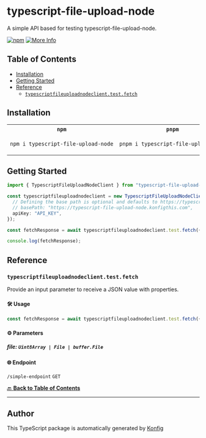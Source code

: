 # typescript-file-upload-node<a id="typescript-file-upload-node"></a>

A simple API based for testing typescript-file-upload-node.

[![npm](https://img.shields.io/badge/npm-v1.0.0-blue)](https://www.npmjs.com/package/typescript-file-upload-node/v/1.0.0)
[![More Info](https://img.shields.io/badge/More%20Info-Click%20Here-orange)](http://example.com/support)

## Table of Contents<a id="table-of-contents"></a>

<!-- toc -->

- [Installation](#installation)
- [Getting Started](#getting-started)
- [Reference](#reference)
  * [`typescriptfileuploadnodeclient.test.fetch`](#typescriptfileuploadnodeclienttestfetch)

<!-- tocstop -->

## Installation<a id="installation"></a>

<table>
<tr>
<th width="292px"><code>npm</code></th>
<th width="293px"><code>pnpm</code></th>
<th width="292px"><code>yarn</code></th>
</tr>
<tr>
<td>

```bash
npm i typescript-file-upload-node
```

</td>
<td>

```bash
pnpm i typescript-file-upload-node
```

</td>
<td>

```bash
yarn add typescript-file-upload-node
```

</td>
</tr>
</table>

## Getting Started<a id="getting-started"></a>

```typescript
import { TypescriptFileUploadNodeClient } from "typescript-file-upload-node";

const typescriptfileuploadnodeclient = new TypescriptFileUploadNodeClient({
  // Defining the base path is optional and defaults to https://typescript-file-upload-node.konfigthis.com
  // basePath: "https://typescript-file-upload-node.konfigthis.com",
  apiKey: "API_KEY",
});

const fetchResponse = await typescriptfileuploadnodeclient.test.fetch({});

console.log(fetchResponse);
```

## Reference<a id="reference"></a>


### `typescriptfileuploadnodeclient.test.fetch`<a id="typescriptfileuploadnodeclienttestfetch"></a>

Provide an input parameter to receive a JSON value with properties.

#### 🛠️ Usage<a id="🛠️-usage"></a>

```typescript
const fetchResponse = await typescriptfileuploadnodeclient.test.fetch({});
```

#### ⚙️ Parameters<a id="⚙️-parameters"></a>

##### file: `Uint8Array | File | buffer.File`<a id="file-uint8array--file--bufferfile"></a>

#### 🌐 Endpoint<a id="🌐-endpoint"></a>

`/simple-endpoint` `GET`

[🔙 **Back to Table of Contents**](#table-of-contents)

---


## Author<a id="author"></a>
This TypeScript package is automatically generated by [Konfig](https://konfigthis.com)
